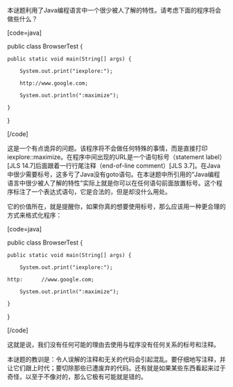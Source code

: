 本谜题利用了Java编程语言中一个很少被人了解的特性。请考虑下面的程序将会做些什么？ 
[code=java]  
public class BrowserTest {
    public static void main(String[] args) {
        System.out.print("iexplore:");
        http://www.google.com;
        System.out.println(":maximize");
    }
}
[/code]
这是一个有点诡异的问题。该程序将不会做任何特殊的事情，而是直接打印iexplore::maximize。在程序中间出现的URL是一个语句标号（statement label）[JLS 14.7]后面跟着一行行尾注释（end-of-line comment）[JLS 3.7]。在Java中很少需要标号，这多亏了Java没有goto语句。在本谜题中所引用的“Java编程语言中很少被人了解的特性”实际上就是你可以在任何语句前面放置标号。这个程序标注了一个表达式语句，它是合法的，但是却没什么用处。 
它的价值所在，就是提醒你，如果你真的想要使用标号，那么应该用一种更合理的方式来格式化程序： 
[code=java]  
public class BrowserTest {
    public static void main(String[] args) {
        System.out.print("iexplore:");
    http:      //www.google.com;
        System.out.println(":maximize");
    }
}
[/code]
这就是说，我们没有任何可能的理由去使用与程序没有任何关系的标号和注释。 
本谜题的教训是：令人误解的注释和无关的代码会引起混乱。要仔细地写注释，并让它们跟上时代；要切除那些已遭废弃的代码。还有就是如果某些东西看起来过于奇怪，以至于不像对的，那么它极有可能就是错的。